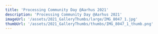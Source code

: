 ```yaml
---
title: 'Processing Community Day @Aarhus 2021'
description: 'Processing Community Day @Aarhus 2021'
imageUrl: '/assets/2021_GalleryThumbs/large/IMG_8047_1.jpg'
thumbUrl: '/assets/2021_GalleryThumbs/thumbs/IMG_8047_1_thumb.png'
---
```

